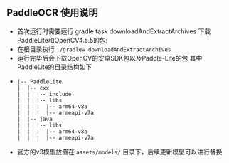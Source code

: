 ## PaddleOCR 使用说明

- 首次运行时需要运行 gradle task downloadAndExtractArchives 下载PaddleLite和OpenCV4.5.5的包: 
- 在根目录执行 `./gradlew downloadAndExtractArchives`
- 运行完毕后会下载OpenCV的安卓SDK包以及Paddle-Lite的包 其中PaddleLite的目录结构如下
- ```log
  |-- PaddleLite
  |  |-- cxx
  |  |  |-- include
  |  |  |-- libs
  |  |  |  |-- arm64-v8a
  |  |  |  |-- armeapi-v7a
  |  |-- java
  |  |  |-- libs
  |  |  |  |-- arm64-v8a
  |  |  |  |-- armeapi-v7a
  ```
- 官方的v3模型放置在 `assets/models/` 目录下，后续更新模型可以进行替换